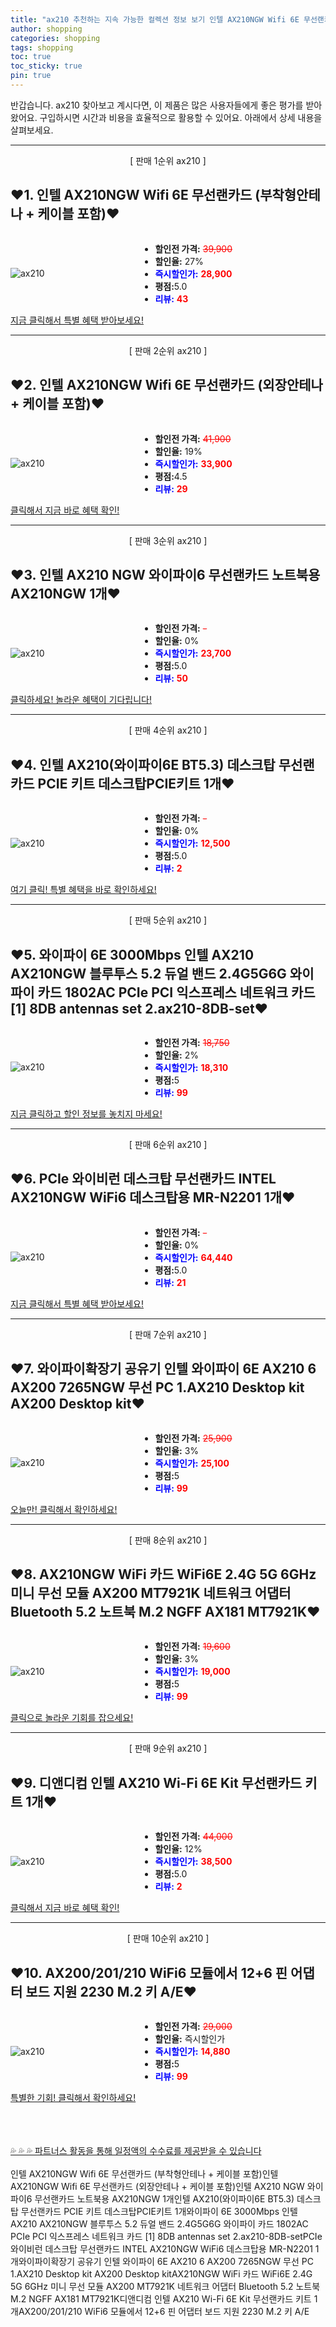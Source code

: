 ```yaml
---
title: "ax210 추천하는 지속 가능한 컬렉션 정보 보기 인텔 AX210NGW Wifi 6E 무선랜카드"
author: shopping
categories: shopping
tags: shopping
toc: true
toc_sticky: true
pin: true
---
```

반갑습니다. ax210 찾아보고 계시다면, 이 제품은 많은 사용자들에게 좋은 평가를 받아왔어요. 구입하시면 시간과 비용을 효율적으로 활용할 수 있어요. 아래에서 상세 내용을 살펴보세요.

---
<p class="toplist" style="margin: 0 auto; display: block; width: fit-content;">[ 판매 1순위 ax210 ]</p>

<h2><strong>❤️1. 인텔 AX210NGW Wifi 6E 무선랜카드 (부착형안테나 + 케이블 포함)❤️</strong></h2>

<div style="display: flex; align-items: center;">
    <div style="flex: 0.4;">
        <img src="https://thumbnail8.coupangcdn.com/thumbnails/remote/230x230ex/image/vendor_inventory/f4a1/7e987e5e14453d91ff61d4555a099d23fb87f42b021c10fd8937910cee4b.jpg" alt="ax210" style="max-width: 100%;">
    </div>
    <div style="flex: 0.6; margin-left: 10px;">
        <ul>
            <li><strong>할인전 가격:</strong> <del style="color: red;">39,900</del></li>
            <li><strong>할인율:</strong> 27%</li>
            <li><span style='color:blue'><strong>즉시할인가:</strong></span> <span style='color:red'><strong>28,900</strong></span></li>
            <li><strong>평점:</strong>5.0</li>
            <li><span style='color:blue'><strong>리뷰:</strong></span> <span style='color:red'><strong>43</strong></span></li>
        </ul>
    </div>
</div>
<div class="center">
    <a href="https://William4Davisa.github.io?lptag=AF9450613&subid=githubio&pageKey=7643289764&traceid=V0-153&itemId=20315962652&vendorItemId=87401554173" class="myButton">
        지금 클릭해서 특별 혜택 받아보세요!
    </a>
</div>


---
<p class="toplist" style="margin: 0 auto; display: block; width: fit-content;">[ 판매 2순위 ax210 ]</p>

<h2><strong>❤️2. 인텔 AX210NGW Wifi 6E 무선랜카드 (외장안테나 + 케이블 포함)❤️</strong></h2>

<div style="display: flex; align-items: center;">
    <div style="flex: 0.4;">
        <img src="https://thumbnail8.coupangcdn.com/thumbnails/remote/230x230ex/image/vendor_inventory/ca47/d46d9685ee7127c91546fe77ee4f436dec68dde2a8fab9cb80396314f4db.jpg" alt="ax210" style="max-width: 100%;">
    </div>
    <div style="flex: 0.6; margin-left: 10px;">
        <ul>
            <li><strong>할인전 가격:</strong> <del style="color: red;">41,900</del></li>
            <li><strong>할인율:</strong> 19%</li>
            <li><span style='color:blue'><strong>즉시할인가:</strong></span> <span style='color:red'><strong>33,900</strong></span></li>
            <li><strong>평점:</strong>4.5</li>
            <li><span style='color:blue'><strong>리뷰:</strong></span> <span style='color:red'><strong>29</strong></span></li>
        </ul>
    </div>
</div>
<div class="center">
    <a href="https://William4Davisa.github.io?lptag=AF9450613&subid=githubio&pageKey=7643240025&traceid=V0-153&itemId=20315728458&vendorItemId=86054408970" class="myButton">
        클릭해서 지금 바로 혜택 확인!
    </a>
</div>


---
<p class="toplist" style="margin: 0 auto; display: block; width: fit-content;">[ 판매 3순위 ax210 ]</p>

<h2><strong>❤️3. 인텔 AX210 NGW 와이파이6 무선랜카드 노트북용 AX210NGW 1개❤️</strong></h2>

<div style="display: flex; align-items: center;">
    <div style="flex: 0.4;">
        <img src="https://thumbnail7.coupangcdn.com/thumbnails/remote/230x230ex/image/vendor_inventory/7963/92ce63738703bdce5373f8ecd09505205961171a7380e6739ffda339ac35.jpg" alt="ax210" style="max-width: 100%;">
    </div>
    <div style="flex: 0.6; margin-left: 10px;">
        <ul>
            <li><strong>할인전 가격:</strong> <del style="color: red;">-</del></li>
            <li><strong>할인율:</strong> 0%</li>
            <li><span style='color:blue'><strong>즉시할인가:</strong></span> <span style='color:red'><strong>23,700</strong></span></li>
            <li><strong>평점:</strong>5.0</li>
            <li><span style='color:blue'><strong>리뷰:</strong></span> <span style='color:red'><strong>50</strong></span></li>
        </ul>
    </div>
</div>
<div class="center">
    <a href="https://William4Davisa.github.io?lptag=AF9450613&subid=githubio&pageKey=6467925935&traceid=V0-153&itemId=14105834110&vendorItemId=81352906461" class="myButton">
        클릭하세요! 놀라운 혜택이 기다립니다!
    </a>
</div>


---
<p class="toplist" style="margin: 0 auto; display: block; width: fit-content;">[ 판매 4순위 ax210 ]</p>

<h2><strong>❤️4. 인텔 AX210(와이파이6E BT5.3) 데스크탑 무선랜카드 PCIE 키트 데스크탑PCIE키트 1개❤️</strong></h2>

<div style="display: flex; align-items: center;">
    <div style="flex: 0.4;">
        <img src="https://thumbnail10.coupangcdn.com/thumbnails/remote/230x230ex/image/vendor_inventory/2501/e3411c603770b5c1eacaa1683106ee313cfdc660d4e6bffd5c3ffeba9e24.jpg" alt="ax210" style="max-width: 100%;">
    </div>
    <div style="flex: 0.6; margin-left: 10px;">
        <ul>
            <li><strong>할인전 가격:</strong> <del style="color: red;">-</del></li>
            <li><strong>할인율:</strong> 0%</li>
            <li><span style='color:blue'><strong>즉시할인가:</strong></span> <span style='color:red'><strong>12,500</strong></span></li>
            <li><strong>평점:</strong>5.0</li>
            <li><span style='color:blue'><strong>리뷰:</strong></span> <span style='color:red'><strong>2</strong></span></li>
        </ul>
    </div>
</div>
<div class="center">
    <a href="https://William4Davisa.github.io?lptag=AF9450613&subid=githubio&pageKey=7330594894&traceid=V0-153&itemId=18819336954&vendorItemId=85949622667" class="myButton">
        여기 클릭! 특별 혜택을 바로 확인하세요!
    </a>
</div>


---
<p class="toplist" style="margin: 0 auto; display: block; width: fit-content;">[ 판매 5순위 ax210 ]</p>

<h2><strong>❤️5. 와이파이 6E 3000Mbps 인텔 AX210 AX210NGW 블루투스 5.2 듀얼 밴드 2.4G5G6G 와이파이 카드 1802AC PCIe PCI 익스프레스 네트워크 카드 [1] 8DB antennas set 2.ax210-8DB-set❤️</strong></h2>

<div style="display: flex; align-items: center;">
    <div style="flex: 0.4;">
        <img src="https://thumbnail6.coupangcdn.com/thumbnails/remote/230x230ex/image/vendor_inventory/eed0/dc9a5dc78883bfa639b05123b19ea36bafbc677544067d999d1a9cfd1cfd.jpg" alt="ax210" style="max-width: 100%;">
    </div>
    <div style="flex: 0.6; margin-left: 10px;">
        <ul>
            <li><strong>할인전 가격:</strong> <del style="color: red;">18,750</del></li>
            <li><strong>할인율:</strong> 2%</li>
            <li><span style='color:blue'><strong>즉시할인가:</strong></span> <span style='color:red'><strong>18,310</strong></span></li>
            <li><strong>평점:</strong>5</li>
            <li><span style='color:blue'><strong>리뷰:</strong></span> <span style='color:red'><strong>99</strong></span></li>
        </ul>
    </div>
</div>
<div class="center">
    <a href="https://William4Davisa.github.io?lptag=AF9450613&subid=githubio&pageKey=6744528532&traceid=V0-153&itemId=15754479202&vendorItemId=82968118665" class="myButton">
        지금 클릭하고 할인 정보를 놓치지 마세요!
    </a>
</div>


---
<p class="toplist" style="margin: 0 auto; display: block; width: fit-content;">[ 판매 6순위 ax210 ]</p>

<h2><strong>❤️6. PCIe 와이비런 데스크탑 무선랜카드 INTEL AX210NGW WiFi6 데스크탑용 MR-N2201 1개❤️</strong></h2>

<div style="display: flex; align-items: center;">
    <div style="flex: 0.4;">
        <img src="https://thumbnail7.coupangcdn.com/thumbnails/remote/230x230ex/image/retail/images/2111065219477862-7887e73a-3cc6-4624-969c-6abb859f6849.jpg" alt="ax210" style="max-width: 100%;">
    </div>
    <div style="flex: 0.6; margin-left: 10px;">
        <ul>
            <li><strong>할인전 가격:</strong> <del style="color: red;">-</del></li>
            <li><strong>할인율:</strong> 0%</li>
            <li><span style='color:blue'><strong>즉시할인가:</strong></span> <span style='color:red'><strong>64,440</strong></span></li>
            <li><strong>평점:</strong>5.0</li>
            <li><span style='color:blue'><strong>리뷰:</strong></span> <span style='color:red'><strong>21</strong></span></li>
        </ul>
    </div>
</div>
<div class="center">
    <a href="https://William4Davisa.github.io?lptag=AF9450613&subid=githubio&pageKey=6512233207&traceid=V0-153&itemId=14388949099&vendorItemId=81633218845" class="myButton">
        지금 클릭해서 특별 혜택 받아보세요!
    </a>
</div>


---
<p class="toplist" style="margin: 0 auto; display: block; width: fit-content;">[ 판매 7순위 ax210 ]</p>

<h2><strong>❤️7. 와이파이확장기 공유기 인텔 와이파이 6E AX210 6 AX200 7265NGW 무선 PC 1.AX210 Desktop kit AX200 Desktop kit❤️</strong></h2>

<div style="display: flex; align-items: center;">
    <div style="flex: 0.4;">
        <img src="https://thumbnail6.coupangcdn.com/thumbnails/remote/230x230ex/image/vendor_inventory/ca24/92faaacde7245d37735710028744b3becd25c8b177f51f66183ab9266d22.jpg" alt="ax210" style="max-width: 100%;">
    </div>
    <div style="flex: 0.6; margin-left: 10px;">
        <ul>
            <li><strong>할인전 가격:</strong> <del style="color: red;">25,900</del></li>
            <li><strong>할인율:</strong> 3%</li>
            <li><span style='color:blue'><strong>즉시할인가:</strong></span> <span style='color:red'><strong>25,100</strong></span></li>
            <li><strong>평점:</strong>5</li>
            <li><span style='color:blue'><strong>리뷰:</strong></span> <span style='color:red'><strong>99</strong></span></li>
        </ul>
    </div>
</div>
<div class="center">
    <a href="https://William4Davisa.github.io?lptag=AF9450613&subid=githubio&pageKey=7561606055&traceid=V0-153&itemId=19922592356&vendorItemId=90784369280" class="myButton">
        오늘만! 클릭해서 확인하세요!
    </a>
</div>


---
<p class="toplist" style="margin: 0 auto; display: block; width: fit-content;">[ 판매 8순위 ax210 ]</p>

<h2><strong>❤️8. AX210NGW WiFi 카드 WiFi6E 2.4G 5G 6GHz 미니 무선 모듈 AX200 MT7921K 네트워크 어댑터 Bluetooth 5.2 노트북 M.2 NGFF AX181 MT7921K❤️</strong></h2>

<div style="display: flex; align-items: center;">
    <div style="flex: 0.4;">
        <img src="https://thumbnail7.coupangcdn.com/thumbnails/remote/230x230ex/image/vendor_inventory/7c49/8f22aaa37f96325333aacdcaa8a315eb46e517a5ec2350284bcbc723af8e.jpg" alt="ax210" style="max-width: 100%;">
    </div>
    <div style="flex: 0.6; margin-left: 10px;">
        <ul>
            <li><strong>할인전 가격:</strong> <del style="color: red;">19,600</del></li>
            <li><strong>할인율:</strong> 3%</li>
            <li><span style='color:blue'><strong>즉시할인가:</strong></span> <span style='color:red'><strong>19,000</strong></span></li>
            <li><strong>평점:</strong>5</li>
            <li><span style='color:blue'><strong>리뷰:</strong></span> <span style='color:red'><strong>99</strong></span></li>
        </ul>
    </div>
</div>
<div class="center">
    <a href="https://William4Davisa.github.io?lptag=AF9450613&subid=githubio&pageKey=8218301995&traceid=V0-153&itemId=23612393001&vendorItemId=90784785347" class="myButton">
        클릭으로 놀라운 기회를 잡으세요!
    </a>
</div>


---
<p class="toplist" style="margin: 0 auto; display: block; width: fit-content;">[ 판매 9순위 ax210 ]</p>

<h2><strong>❤️9. 디앤디컴 인텔 AX210 Wi-Fi 6E Kit 무선랜카드 키트 1개❤️</strong></h2>

<div style="display: flex; align-items: center;">
    <div style="flex: 0.4;">
        <img src="https://thumbnail10.coupangcdn.com/thumbnails/remote/230x230ex/image/vendor_inventory/71f6/0005853c446820b7716706295078865ca846aa5f607bbbd53e25fefd881d.jpg" alt="ax210" style="max-width: 100%;">
    </div>
    <div style="flex: 0.6; margin-left: 10px;">
        <ul>
            <li><strong>할인전 가격:</strong> <del style="color: red;">44,000</del></li>
            <li><strong>할인율:</strong> 12%</li>
            <li><span style='color:blue'><strong>즉시할인가:</strong></span> <span style='color:red'><strong>38,500</strong></span></li>
            <li><strong>평점:</strong>5.0</li>
            <li><span style='color:blue'><strong>리뷰:</strong></span> <span style='color:red'><strong>2</strong></span></li>
        </ul>
    </div>
</div>
<div class="center">
    <a href="https://William4Davisa.github.io?lptag=AF9450613&subid=githubio&pageKey=7351050228&traceid=V0-153&itemId=18916535384&vendorItemId=88206545919" class="myButton">
        클릭해서 지금 바로 혜택 확인!
    </a>
</div>


---
<p class="toplist" style="margin: 0 auto; display: block; width: fit-content;">[ 판매 10순위 ax210 ]</p>

<h2><strong>❤️10. AX200/201/210 WiFi6 모듈에서 12+6 핀 어댑터 보드 지원 2230 M.2 키 A/E❤️</strong></h2>

<div style="display: flex; align-items: center;">
    <div style="flex: 0.4;">
        <img src="https://thumbnail9.coupangcdn.com/thumbnails/remote/230x230ex/image/vendor_inventory/8851/1a3bedc61ff631c2542b8f62ef33685020a4b8264865158e1ef43476e6d2.jpg" alt="ax210" style="max-width: 100%;">
    </div>
    <div style="flex: 0.6; margin-left: 10px;">
        <ul>
            <li><strong>할인전 가격:</strong> <del style="color: red;">29,000</del></li>
            <li><strong>할인율:</strong> 즉시할인가</li>
            <li><span style='color:blue'><strong>즉시할인가:</strong></span> <span style='color:red'><strong>14,880</strong></span></li>
            <li><strong>평점:</strong>5</li>
            <li><span style='color:blue'><strong>리뷰:</strong></span> <span style='color:red'><strong>99</strong></span></li>
        </ul>
    </div>
</div>
<div class="center">
    <a href="https://William4Davisa.github.io?lptag=AF9450613&subid=githubio&pageKey=8149159888&traceid=V0-153&itemId=23183478352&vendorItemId=90216166441" class="myButton">
        특별한 기회! 클릭해서 확인하세요!
    </a>
</div>

<br><br><br>[💦 💦 💦 파트너스 활동을 통해 일정액의 수수료를 제공받을 수 있습니다](https://link.coupang.com/a/bcpT2c)<br><br>인텔 AX210NGW Wifi 6E 무선랜카드 (부착형안테나 + 케이블 포함)인텔 AX210NGW Wifi 6E 무선랜카드 (외장안테나 + 케이블 포함)인텔 AX210 NGW 와이파이6 무선랜카드 노트북용 AX210NGW 1개인텔 AX210(와이파이6E BT5.3) 데스크탑 무선랜카드 PCIE 키트 데스크탑PCIE키트 1개와이파이 6E 3000Mbps 인텔 AX210 AX210NGW 블루투스 5.2 듀얼 밴드 2.4G5G6G 와이파이 카드 1802AC PCIe PCI 익스프레스 네트워크 카드 [1] 8DB antennas set 2.ax210-8DB-setPCIe 와이비런 데스크탑 무선랜카드 INTEL AX210NGW WiFi6 데스크탑용 MR-N2201 1개와이파이확장기 공유기 인텔 와이파이 6E AX210 6 AX200 7265NGW 무선 PC 1.AX210 Desktop kit AX200 Desktop kitAX210NGW WiFi 카드 WiFi6E 2.4G 5G 6GHz 미니 무선 모듈 AX200 MT7921K 네트워크 어댑터 Bluetooth 5.2 노트북 M.2 NGFF AX181 MT7921K디앤디컴 인텔 AX210 Wi-Fi 6E Kit 무선랜카드 키트 1개AX200/201/210 WiFi6 모듈에서 12+6 핀 어댑터 보드 지원 2230 M.2 키 A/E